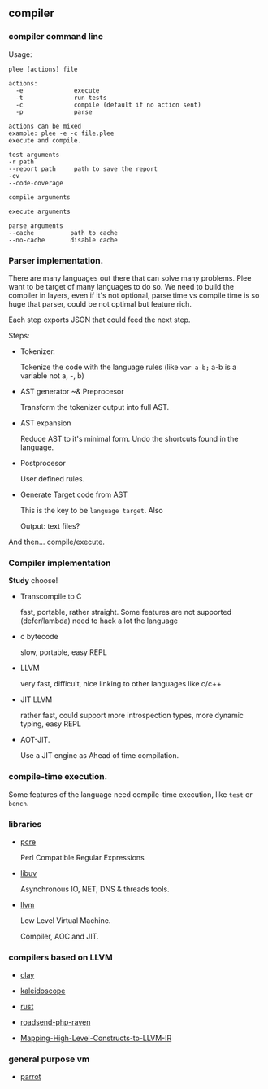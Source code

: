 ## compiler

### compiler command line

Usage:

```
plee [actions] file

actions:
  -e              execute
  -t              run tests
  -c              compile (default if no action sent)
  -p              parse

actions can be mixed
example: plee -e -c file.plee
execute and compile.

test arguments
-r path
--report path     path to save the report
-cv
--code-coverage

compile arguments

execute arguments

parse arguments
--cache          path to cache
--no-cache       disable cache

```

### Parser implementation.

There are many languages out there that can solve many problems.
Plee want to be target of many languages to do so. We need to build the
compiler in layers, even if it's not optional, parse time vs compile time
is so huge that parser, could be not optimal but feature rich.

Each step exports JSON that could feed the next step.

Steps:

* Tokenizer.

  Tokenize the code with the language rules (like `var a-b;` a-b is a variable not a, -, b)

* AST generator ~& Preprocesor

  Transform the tokenizer output into full AST.

* AST expansion

  Reduce AST to it's minimal form. Undo the shortcuts found in the language.

* Postprocesor

  User defined rules.

* Generate Target code from AST

  This is the key to be `language target`. Also

  Output: text files?

And then... compile/execute.


### Compiler implementation

**Study** choose!

* Transcompile to C

  fast, portable, rather straight. Some features are not supported (defer/lambda)
  need to hack a lot the language

* c bytecode

  slow, portable, easy REPL

* LLVM

  very fast, difficult, nice linking to other languages like c/c++

* JIT LLVM

  rather fast, could support more introspection types,
  more dynamic typing, easy REPL

* AOT-JIT.

  Use a JIT engine as Ahead of time compilation.

### compile-time execution.

Some features of the language need compile-time execution,
like `test` or `bench`.


### libraries

* [pcre](http://www.pcre.org/)

  Perl Compatible Regular Expressions

* [libuv](http://www.pcre.org/)

  Asynchronous IO, NET, DNS & threads tools.

* [llvm](http://llvm.org/)

  Low Level Virtual Machine.

  Compiler, AOC and JIT.

### compilers based on LLVM

* [clay](https://bitbucket.org/kssreeram/clay)
* [kaleidoscope](http://llvm.org/docs/tutorial/LangImpl1.html)
* [rust](https://github.com/rust-lang/rust)
* [roadsend-php-raven](https://github.com/weyrick/roadsend-php-raven)

* [Mapping-High-Level-Constructs-to-LLVM-IR](http://llvm.lyngvig.org/Articles/Mapping-High-Level-Constructs-to-LLVM-IR)

### general purpose vm

* [parrot](http://www.parrot.org)
